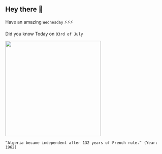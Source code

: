 ## Hey there 👋
Have an amazing `Wednesday` ⚡⚡⚡

Did you know Today on `03rd of July`
 
 [<img src="https://upload.wikimedia.org/wikipedia/commons/c/c8/Arrival_of_Marshal_Randon_in_Algier-Ernest-Francis_Vacherot_mg_5120.jpg" width="300" />](https://en.wikipedia.org/wiki/French_Algeria#:~:text=French%20rule%20in%20the%20region,War%20of%20Independence%20in%201962.&text=The%20war%20ended%20in%201962,determination%20referendum%20in%20July%201962.) 
 ```
“Algeria became independent after 132 years of French rule.” (Year: 1962)
```
